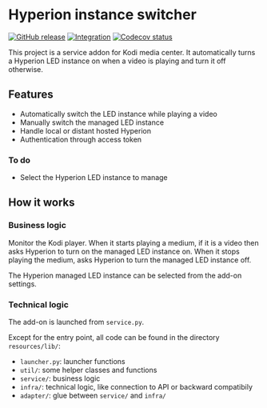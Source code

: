 # Hyperion instance switcher

[![GitHub release](https://img.shields.io/github/v/release/sansanlatulipe/script.service.hyperion-instance.svg)](https://github.com/sansanlatulipe/script.service.hyperion-instance/releases)
[![Integration](https://github.com/sansanlatulipe/script.service.hyperion-instance/workflows/Integration/badge.svg)](https://github.com/sansanlatulipe/script.service.hyperion-instance/actions/workflows/integration.yml)
[![Codecov status](https://img.shields.io/codecov/c/github/sansanlatulipe/script.service.hyperion-instance/main)](https://codecov.io/gh/sansanlatulipe/script.service.hyperion-instance/branch/main)

This project is a service addon for Kodi media center.
It automatically turns a Hyperion LED instance on when a video is playing and turn it off otherwise.

## Features

* Automatically switch the LED instance while playing a video
* Manually switch the managed LED instance
* Handle local or distant hosted Hyperion
* Authentication through access token

### To do

* Select the Hyperion LED instance to manage

## How it works

### Business logic

Monitor the Kodi player.
When it starts playing a medium, if it is a video then asks Hyperion to turn on the managed LED instance on.
When it stops playing the medium, asks Hyperion to turn the managed LED instance off.

The Hyperion managed LED instance can be selected from the add-on settings.

### Technical logic

The add-on is launched from `service.py`.

Except for the entry point, all code can be found in the directory `resources/lib/`:
* `launcher.py`: launcher functions
* `util/`: some helper classes and functions
* `service/`: business logic
* `infra/`: technical logic, like connection to API or backward compatibily
* `adapter/`: glue between `service/` and `infra/`
